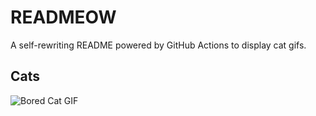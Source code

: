 # READMEOW

A self-rewriting README powered by GitHub Actions to display cat gifs.

## Cats

![Bored Cat GIF](https://media2.giphy.com/media/mlvseq9yvZhba/200.gif?cid=9acd02dabvr9uvjn4php2e1z3dcad2ee9captljt3vr4qcik&ep=v1_gifs_search&rid=200.gif&ct=g)
